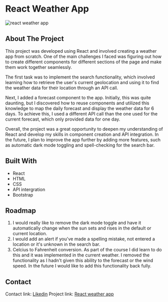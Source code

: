 # React Weather App

![react weather app](https://user-images.githubusercontent.com/29425781/153005390-b948f7eb-4750-432e-b30a-9598e355b48e.png)

## About The Project

This project was developed using React and involved creating a weather app from scratch. One of the main challenges I faced was figuring out how to create different components for different sections of the page and make them work together seamlessly.

The first task was to implement the search functionality, which involved learning how to retrieve the user's current geolocation and using it to find the weather data for their location through an API call.

Next, I added a forecast component to the app. Initially, this was quite daunting, but I discovered how to reuse components and utilized this knowledge to map the daily forecast and display the weather data for 6 days. To achieve this, I used a different API call than the one used for the current forecast, which only provided data for one day.

Overall, the project was a great opportunity to deepen my understanding of React and develop my skills in component creation and API integration. In the future, I plan to improve the app further by adding more features, such as automatic dark mode toggling and spell-checking for the search bar.

## Built With

* React
* HTML
* CSS
* API intergration
* Bootstrap

## Roadmap

1. I would really like to remove the dark mode toggle and have it automatically change when the sun sets and rises in the default or current location.
2. I would add an alert if you've made a spelling mistake, not entered a location or it's unknown in the search bar.
3. Celcius to Fahrenheit conversion. As part of the course I did learn to do this and it was implemented in the current weather. I removed the functionality as I hadn't given this ability to the forecast or the wind speed. In the future I would like to add this functionality back fully.

## Contact



Contact link: [Likedin](https://www.linkedin.com/in/agu-lemos-fullstack-web-development/)
Project link: [React weather app](https://alemosmusi.github.io/react-weather-app/)

